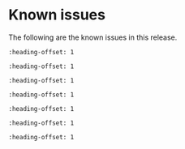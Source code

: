 # Known issues 

The following are the known issues in this release.


```{include} ../topics/known_issue_maximum_file_path_length_in_windows_7_operating_system.md
:heading-offset: 1
```

```{include} ../topics/known_issue_new_project_wizard_compile_failure.md
:heading-offset: 1
```

```{include} ../topics/known_issue_only_freertos_is_tested_for_rtos_support.md
:heading-offset: 1
```

```{include} ../topics/known_issue_disabled_pairing_and_bonding_for_most_sensor_appli.md
:heading-offset: 1
```

```{include} ../topics/known_issue_bluetooth_le.md
:heading-offset: 1
```

```{include} ../topics/known_issue_other_limitations.md
:heading-offset: 1
```

```{include} ../topics/latest_mcux_ide_24_9_25_cannot_support_multicore_compiling.md
:heading-offset: 1
```

